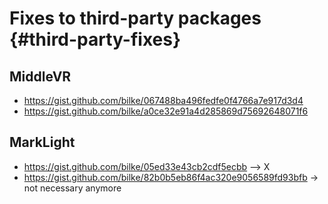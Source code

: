 # Fixes to third-party packages {#third-party-fixes}

## MiddleVR

- https://gist.github.com/bilke/067488ba496fedfe0f4766a7e917d3d4
- https://gist.github.com/bilke/a0ce32e91a4d285869d75692648071f6

## MarkLight

- https://gist.github.com/bilke/05ed33e43cb2cdf5ecbb --> X
- https://gist.github.com/bilke/82b0b5eb86f4ac320e9056589fd93bfb -> not necessary anymore

